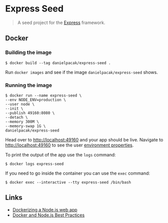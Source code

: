# Express Seed

> A seed project for the [Express](https://expressjs.com/) framework.

## Docker

### Building the image

```
$ docker build --tag danielpacak/express-seed .
```

Run `docker images` and see if the image `danielpacak/express-seed` shows.

### Running the image

```
$ docker run --name express-seed \
--env NODE_ENV=production \
--user node \
--init \
--publish 49160:8080 \
--detach \
--memory 300M \
--memory-swap 1G \
danielpacak/express-seed
```

Head over to [http://localhost:49160](http://localhost:49160) and your app should be live.
Navigate to [http://localhost:49160](http://localhost:49160/env) to see the user
[environment properties](https://nodejs.org/api/process.html#process_process_env).

To print the output of the app use the `logs` command:

```
$ docker logs express-seed
```

If you need to go inside the container you can use the `exec` command:

```
$ docker exec --interactive --tty express-seed /bin/bash
```

## Links

* [Dockerizing a Node.js web app](https://nodejs.org/en/docs/guides/nodejs-docker-webapp/)
* [Docker and Node.js Best Practices](https://github.com/nodejs/docker-node/blob/master/docs/BestPractices.md)

